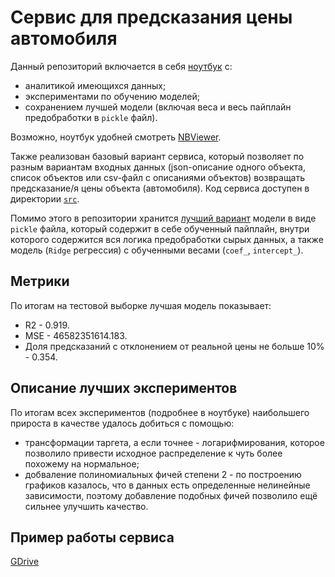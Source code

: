 # Сервис для предсказания цены автомобиля

Данный репозиторий включается в себя [ноутбук](./notebooks/HW1_Regression_with_inference.ipynb) с:
* аналитикой имеющихся данных;
* экспериментами по обучению моделей;
* сохранением лучшей модели (включая веса и весь пайплайн предобработки в `pickle` файл).

Возможно, ноутбук удобней смотреть [NBViewer](https://nbviewer.org/github/slavkostrov/car_price_prediction_service/blob/master/notebooks/HW1_Regression_with_inference.ipynb).

Также реализован базовый вариант сервиса, который позволяет по разным вариантам входных данных (json-описание одного объекта, список объектов или csv-файл с описаниями объектов) возвращать предсказание/я цены объекта (автомобиля). Код сервиса доступен в директории [`src`](./src).

Помимо этого в репозитории хранится [лучший вариант](./models/BEST_MODEL_PIPE.pkl) модели в виде `pickle` файла, который содержит в себе обученный пайплайн, внутри которого содержится вся логика предобработки сырых данных, а также модель (`Ridge` регрессия) с обученными весами (`coef_`, `intercept_`).

## Метрики

По итогам на тестовой выборке лучшая модель показывает:
* R2 - 0.919.
* MSE - 46582351614.183.
* Доля предсказаний с отклонением от реальной цены не больше 10% - 0.354.

## Описание лучших экспериментов

По итогам всех экспериментов (подробнее в ноутбуке) наибольшего прироста в качестве удалось добиться с помощью:
* трансформации таргета, а если точнее - логарифмирования, которое позволило привести исходное распределение к чуть более похожему на нормальное;
* добваление полиномиальных фичей степени 2 - по построению графиков казалось, что в данных есть определенные нелинейные зависимости, поэтому добавление подобных фичей позволило ещё сильнее улучшить качество.

## Пример работы сервиса

[GDrive](https://drive.google.com/file/d/1vo2yzuj00wouYJRQZeX-jYj6ds3cckrX/view?usp=sharing)
